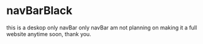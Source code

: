 # navBarBlack

this is a deskop only navBar only navBar am not planning on making it a full website anytime soon, thank you.
